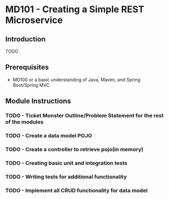 # MD101 - Creating a Simple REST Microservice

## Introduction
TODO

## Prerequisites
* MD100 or a basic understanding of Java, Maven, and Spring Boot/Spring MVC
## Module Instructions

### TODO - Ticket Monster Outline/Problem Statement for the rest of the modules
### TODO - Create a data model POJO
### TODO - Create a controller to retrieve pojo(in memory)
### TODO - Creating basic unit and integration tests
### TODO - Writing tests for additional functionality
### TODO - Implement all CRUD functionality for data model